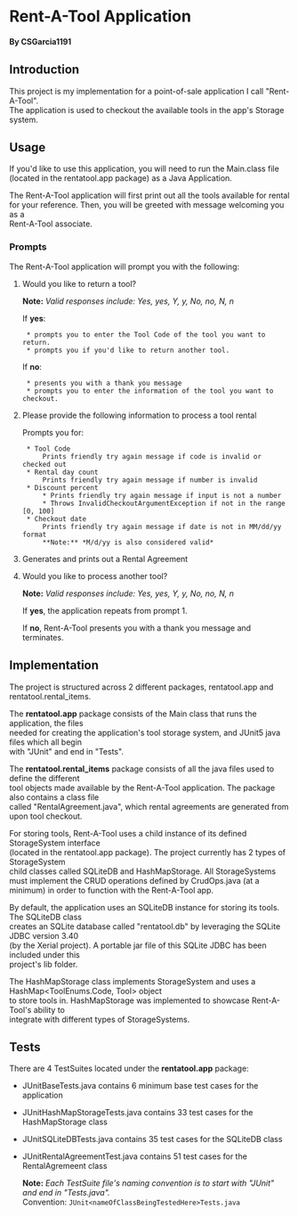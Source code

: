 
# Rent-A-Tool Application
#### By CSGarcia1191

## Introduction

This project is my implementation for a point-of-sale application I call "Rent-A-Tool".  
The application is used to checkout the available tools in the app's Storage system.  

## Usage

If you'd like to use this application, you will need to run the Main.class file
(located in the rentatool.app package) as a Java Application.  


The Rent-A-Tool application will first print out all the tools available for rental  
for your reference. Then, you will be greeted with message welcoming you as a  
Rent-A-Tool associate.

### Prompts

The Rent-A-Tool application will prompt you with the following:  

1. Would you like to return a tool?

    **Note:** *Valid responses include: Yes, yes, Y, y, No, no, N, n*  
    
    If **yes**:  
    
        * prompts you to enter the Tool Code of the tool you want to return.
        * prompts you if you'd like to return another tool.
    
    If **no**:  
    
        * presents you with a thank you message
        * prompts you to enter the information of the tool you want to checkout.
    
2. Please provide the following information to process a tool rental  

    Prompts you for:  

        * Tool Code
            Prints friendly try again message if code is invalid or checked out 
        * Rental day count
            Prints friendly try again message if number is invalid  
        * Discount percent
            * Prints friendly try again message if input is not a number
            * Throws InvalidCheckoutArgumentException if not in the range [0, 100]
        * Checkout date
            Prints friendly try again message if date is not in MM/dd/yy format  
            **Note:** *M/d/yy is also considered valid*  
            
3. Generates and prints out a Rental Agreement  

4. Would you like to process another tool?  

    **Note:** *Valid responses include: Yes, yes, Y, y, No, no, N, n*  
    
    If **yes**, the application repeats from prompt 1.  
    
    If **no**, Rent-A-Tool presents you with a thank you message and terminates.  

## Implementation

The project is structured across 2 different packages, rentatool.app and rentatool.rental_items.  

The **rentatool.app** package consists of the Main class that runs the application, the files  
needed for creating the application's tool storage system, and JUnit5 java files which all begin  
with "JUnit" and end in "Tests".  

The **rentatool.rental_items** package consists of all the java files used to define the different  
tool objects made available by the Rent-A-Tool application. The package also contains a class file  
called "RentalAgreement.java", which rental agreements are generated from upon tool checkout.  

For storing tools, Rent-A-Tool uses a child instance of its defined StorageSystem interface  
(located in the rentatool.app package). The project currently has 2 types of StorageSystem  
child classes called SQLiteDB and HashMapStorage.  All StorageSystems must implement the CRUD
operations defined by CrudOps.java (at a minimum) in order to function with the Rent-A-Tool app.  

By default, the application uses an SQLiteDB instance for storing its tools. The SQLiteDB class  
creates an SQLite database called "rentatool.db" by leveraging the SQLite JDBC version 3.40  
(by the Xerial project). A portable jar file of this SQLite JDBC has been included under this  
project's lib folder.  

The HashMapStorage class implements StorageSystem and uses a HashMap<ToolEnums.Code, Tool> object  
to store tools in. HashMapStorage was implemented to showcase Rent-A-Tool's ability to  
integrate with different types of StorageSystems.  

## Tests

There are 4 TestSuites located under the **rentatool.app** package:  

* JUnitBaseTests.java contains 6 minimum base test cases for the application
* JUnitHashMapStorageTests.java contains 33 test cases for the HashMapStorage class
* JUnitSQLiteDBTests.java contains 35 test cases for the SQLiteDB class
* JUnitRentalAgreementTest.java contains 51 test cases for the RentalAgremeent class

    **Note:** *Each TestSuite file's naming convention is to start with "JUnit" and end in "Tests.java".*  
    Convention: `JUnit<nameOfClassBeingTestedHere>Tests.java`  
